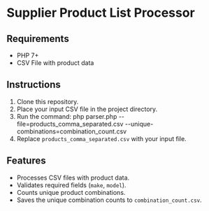 # Supplier Product List Processor

## Requirements

- PHP 7+
- CSV File with product data

## Instructions

1. Clone this repository.
2. Place your input CSV file in the project directory.
3. Run the command:
  php parser.php --file=products_comma_separated.csv --unique-combinations=combination_count.csv
4. Replace `products_comma_separated.csv` with your input file.

## Features

- Processes CSV files with product data.
- Validates required fields (`make`, `model`).
- Counts unique product combinations.
- Saves the unique combination counts to `combination_count.csv`.

